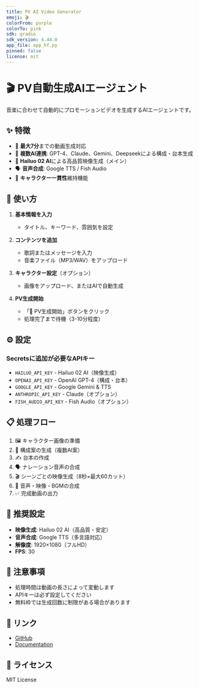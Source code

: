 ```yaml
---
title: PV AI Video Generator
emoji: 🎬
colorFrom: purple
colorTo: pink
sdk: gradio
sdk_version: 4.44.0
app_file: app_hf.py
pinned: false
license: mit
---
```


# 🎬 PV自動生成AIエージェント

音楽に合わせて自動的にプロモーションビデオを生成するAIエージェントです。

## ✨ 特徴

- 🎵 **最大7分**までの動画生成対応
- 🤖 **複数AI連携**: GPT-4、Claude、Gemini、Deepseekによる構成・台本生成
- 🎥 **Hailuo 02 AI**による高品質映像生成（メイン）
- 🗣️ **音声合成**: Google TTS / Fish Audio
- 🎨 **キャラクター一貫性**維持機能

## 🚀 使い方

1. **基本情報を入力**
   - タイトル、キーワード、雰囲気を設定

2. **コンテンツを追加**
   - 歌詞またはメッセージを入力
   - 音楽ファイル（MP3/WAV）をアップロード

3. **キャラクター設定**（オプション）
   - 画像をアップロード、またはAIで自動生成

4. **PV生成開始**
   - 「🚀 PV生成開始」ボタンをクリック
   - 処理完了まで待機（3-10分程度）

## ⚙️ 設定

### Secretsに追加が必要なAPIキー

- `HAILUO_API_KEY` - Hailuo 02 AI（映像生成）
- `OPENAI_API_KEY` - OpenAI GPT-4（構成・台本）
- `GOOGLE_API_KEY` - Google Gemini & TTS
- `ANTHROPIC_API_KEY` - Claude（オプション）
- `FISH_AUDIO_API_KEY` - Fish Audio（オプション）

## 📋 処理フロー

1. 🖼️ キャラクター画像の準備
2. 📝 構成案の生成（複数AI案）
3. ✍️ 台本の作成
4. 🗣️ ナレーション音声の合成
5. 🎬 シーンごとの映像生成（8秒×最大60カット）
6. 🎵 音声・映像・BGMの合成
7. ✅ 完成動画の出力

## 🎯 推奨設定

- **映像生成**: Hailuo 02 AI（高品質・安定）
- **音声合成**: Google TTS（多言語対応）
- **解像度**: 1920×1080（フルHD）
- **FPS**: 30

## 📝 注意事項

- 処理時間は動画の長さによって変動します
- APIキーは必ず設定してください
- 無料枠では生成回数に制限がある場合があります

## 🔗 リンク

- [GitHub](https://github.com/yourusername/pv-ai-video-agent)
- [Documentation](https://github.com/yourusername/pv-ai-video-agent/wiki)

## 📄 ライセンス

MIT License